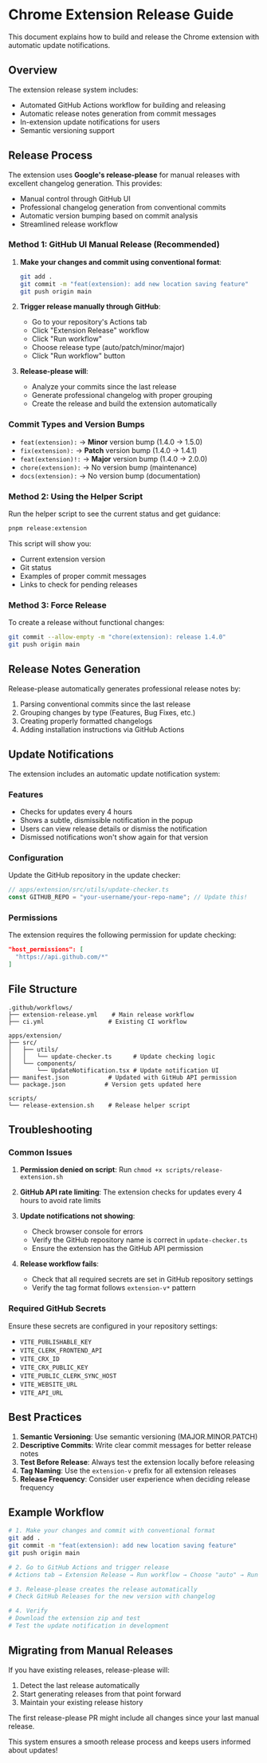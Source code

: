 # Chrome Extension Release Guide

This document explains how to build and release the Chrome extension with automatic update notifications.

## Overview

The extension release system includes:
- Automated GitHub Actions workflow for building and releasing
- Automatic release notes generation from commit messages
- In-extension update notifications for users
- Semantic versioning support

## Release Process

The extension uses **Google's release-please** for manual releases with excellent changelog generation. This provides:
- Manual control through GitHub UI
- Professional changelog generation from conventional commits
- Automatic version bumping based on commit analysis
- Streamlined release workflow

### Method 1: GitHub UI Manual Release (Recommended)

1. **Make your changes and commit using conventional format**:
   ```bash
   git add .
   git commit -m "feat(extension): add new location saving feature"
   git push origin main
   ```

2. **Trigger release manually through GitHub**:
   - Go to your repository's Actions tab
   - Click "Extension Release" workflow
   - Click "Run workflow" 
   - Choose release type (auto/patch/minor/major)
   - Click "Run workflow" button

3. **Release-please will**:
   - Analyze your commits since the last release
   - Generate professional changelog with proper grouping
   - Create the release and build the extension automatically

### Commit Types and Version Bumps

- `feat(extension):` → **Minor** version bump (1.4.0 → 1.5.0)
- `fix(extension):` → **Patch** version bump (1.4.0 → 1.4.1)  
- `feat(extension)!:` → **Major** version bump (1.4.0 → 2.0.0)
- `chore(extension):` → No version bump (maintenance)
- `docs(extension):` → No version bump (documentation)

### Method 2: Using the Helper Script

Run the helper script to see the current status and get guidance:
```bash
pnpm release:extension
```

This script will show you:
- Current extension version
- Git status
- Examples of proper commit messages
- Links to check for pending releases

### Method 3: Force Release

To create a release without functional changes:
```bash
git commit --allow-empty -m "chore(extension): release 1.4.0"
git push origin main
```

## Release Notes Generation

Release-please automatically generates professional release notes by:
1. Parsing conventional commits since the last release
2. Grouping changes by type (Features, Bug Fixes, etc.)
3. Creating properly formatted changelogs
4. Adding installation instructions via GitHub Actions

## Update Notifications

The extension includes an automatic update notification system:

### Features
- Checks for updates every 4 hours
- Shows a subtle, dismissible notification in the popup
- Users can view release details or dismiss the notification
- Dismissed notifications won't show again for that version

### Configuration

Update the GitHub repository in the update checker:

```typescript
// apps/extension/src/utils/update-checker.ts
const GITHUB_REPO = "your-username/your-repo-name"; // Update this!
```

### Permissions

The extension requires the following permission for update checking:
```json
"host_permissions": [
  "https://api.github.com/*"
]
```

## File Structure

```
.github/workflows/
├── extension-release.yml    # Main release workflow
├── ci.yml                  # Existing CI workflow

apps/extension/
├── src/
│   ├── utils/
│   │   └── update-checker.ts      # Update checking logic
│   └── components/
│       └── UpdateNotification.tsx # Update notification UI
├── manifest.json           # Updated with GitHub API permission
└── package.json           # Version gets updated here

scripts/
└── release-extension.sh    # Release helper script
```

## Troubleshooting

### Common Issues

1. **Permission denied on script**: Run `chmod +x scripts/release-extension.sh`

2. **GitHub API rate limiting**: The extension checks for updates every 4 hours to avoid rate limits

3. **Update notifications not showing**: 
   - Check browser console for errors
   - Verify the GitHub repository name is correct in `update-checker.ts`
   - Ensure the extension has the GitHub API permission

4. **Release workflow fails**:
   - Check that all required secrets are set in GitHub repository settings
   - Verify the tag format follows `extension-v*` pattern

### Required GitHub Secrets

Ensure these secrets are configured in your repository settings:
- `VITE_PUBLISHABLE_KEY`
- `VITE_CLERK_FRONTEND_API`
- `VITE_CRX_ID`
- `VITE_CRX_PUBLIC_KEY`
- `VITE_PUBLIC_CLERK_SYNC_HOST`
- `VITE_WEBSITE_URL`
- `VITE_API_URL`

## Best Practices

1. **Semantic Versioning**: Use semantic versioning (MAJOR.MINOR.PATCH)
2. **Descriptive Commits**: Write clear commit messages for better release notes
3. **Test Before Release**: Always test the extension locally before releasing
4. **Tag Naming**: Use the `extension-v` prefix for all extension releases
5. **Release Frequency**: Consider user experience when deciding release frequency

## Example Workflow

```bash
# 1. Make your changes and commit with conventional format
git add .
git commit -m "feat(extension): add new location saving feature"
git push origin main

# 2. Go to GitHub Actions and trigger release
# Actions tab → Extension Release → Run workflow → Choose "auto" → Run workflow

# 3. Release-please creates the release automatically
# Check GitHub Releases for the new version with changelog

# 4. Verify
# Download the extension zip and test
# Test the update notification in development
```

## Migrating from Manual Releases

If you have existing releases, release-please will:
1. Detect the last release automatically
2. Start generating releases from that point forward
3. Maintain your existing release history

The first release-please PR might include all changes since your last manual release.

This system ensures a smooth release process and keeps users informed about updates! 
